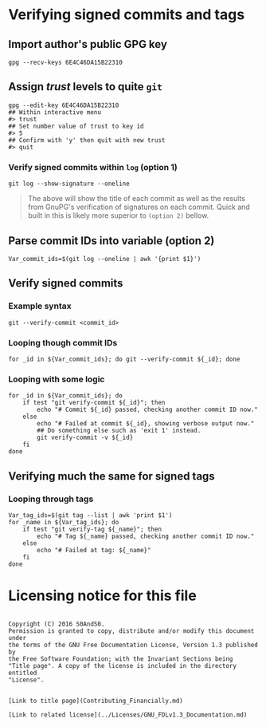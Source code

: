 # Verifying signed commits and tags

## Import author's public GPG key

```
gpg --recv-keys 6E4C46DA15B22310
```

## Assign *trust* levels to quite `git`

```
gpg --edit-key 6E4C46DA15B22310
## Within interactive menu
#> trust
## Set number value of trust to key id
#> 5
## Confirm with 'y' then quit with new trust
#> quit
```

### Verify signed commits within `log` (option 1)

```
git log --show-signature --oneline
```
 > The above will show the title of each commit as well as the results from
 GnuPG's verification of signatures on each commit. Quick and built in this
 is likely more superior to `(option 2)` bellow.

## Parse commit IDs into variable (option 2)

```
Var_commit_ids=$(git log --oneline | awk '{print $1}')
```

## Verify signed commits

### Example syntax

```
git --verify-commit <commit_id>
```

### Looping though commit IDs

```
for _id in ${Var_commit_ids}; do git --verify-commit ${_id}; done
```

### Looping with some logic

```
for _id in ${Var_commit_ids}; do
	if test "git verify-commit ${_id}"; then
		echo "# Commit ${_id} passed, checking another commit ID now."
	else
		echo "# Failed at commit ${_id}, showing verbose output now."
		## Do something else such as 'exit 1' instead.
		git verify-commit -v ${_id}
	fi
done
```

## Verifying much the same for signed tags

### Looping through tags

```
Var_tag_ids=$(git tag --list | awk 'print $1')
for _name in ${Var_tag_ids}; do
	if test "git verify-tag ${_name}"; then
		echo "# Tag ${_name} passed, checking another commit ID now."
	else
		echo "# Failed at tag: ${_name}"
	fi
done
```

# Licensing notice for this file

 > ```
    Copyright (C) 2016 S0AndS0.
    Permission is granted to copy, distribute and/or modify this document under
    the terms of the GNU Free Documentation License, Version 1.3 published by
    the Free Software Foundation; with the Invariant Sections being
    "Title page". A copy of the license is included in the directory entitled
    "License".
```

[Link to title page](Contributing_Financially.md)

[Link to related license](../Licenses/GNU_FDLv1.3_Documentation.md)
